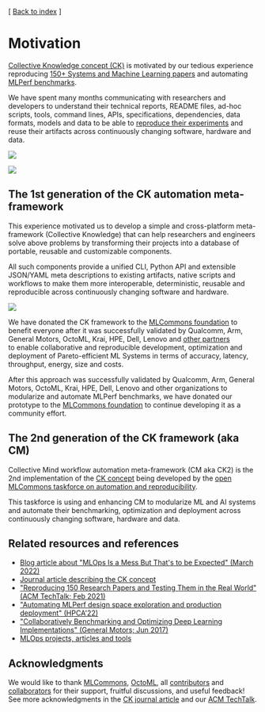 [ [Back to index](README.md) ]

# Motivation

[Collective Knowledge concept (CK)](https://arxiv.org/pdf/2011.01149.pdf) is motivated by our tedious experience reproducing 
[150+ Systems and Machine Learning papers](https://learning.acm.org/techtalks/reproducibility)
and automating [MLPerf benchmarks](https://mlcommons.org).

We have spent many months communicating with researchers and developers
to understand their technical reports, README files, ad-hoc scripts, tools, command lines, APIs,
specifications, dependencies, data formats, models and data 
to be able to [reproduce their experiments](https://cknow.io/?q=%22reproduced-papers%22) 
and reuse their artifacts across continuously changing software, hardware and data.

![](https://cKnowledge.org/images/cm-gap-beween-mlsys-research-and-production.png?id=1)

![](https://cKnowledge.org/images/cm-gap-beween-mlsys-research-and-production2a.png)

## The 1st generation of the CK automation meta-framework

This experience motivated us to develop a simple and cross-platform meta-framework (Collective Knowledge)
that can help researchers and engineers solve above problems by transforming their
projects into a database of portable, reusable and customizable components.

All such components provide a unified CLI, Python API and extensible JSON/YAML meta descriptions to existing artifacts, 
native scripts and workflows to make them more interoperable, deterministic, reusable and reproducible 
across continuously changing software and hardware.

![](https://cKnowledge.org/images/cm-gap-beween-mlsys-research-and-production3a.png)

We have donated the CK framework to the [MLCommons foundation](https://mlcommons.org)
to benefit everyone after it was successfully validated by Qualcomm, Arm, General Motors,
OctoML, Krai, HPE, Dell, Lenovo and [other partners](https://cKnowledge.org/partners.html)  
to enable collaborative and reproducible development, optimization and deployment
of Pareto-efficient ML Systems in terms of accuracy, latency, throughput, energy, size and costs.



After this approach was successfully validated by Qualcomm, Arm, General Motors,
OctoML, Krai, HPE, Dell, Lenovo and other organizations to modularize and automate MLPerf benchmarks,
we have donated our prototype to the [MLCommons foundation](https://mlcommons.org) 
to continue developing it as a community effort.

## The 2nd generation of the CK framework (aka CM)

Collective Mind workflow automation meta-framework (CM aka CK2)  is the 2nd implementation 
of the [CK concept](https://arxiv.org/pdf/2011.01149.pdf) being developed
by the [open MLCommons taskforce on automation and reproducibility](docs/taskforce.md).

This taskforce is using and enhancing CM to modularize ML and AI systems and automate their benchmarking, 
optimization and deployment across continuously changing software, hardware and data.

## Related resources and references

* [Blog article about "MLOps Is a Mess But That's to be Expected" (March 2022)](https://www.mihaileric.com/posts/mlops-is-a-mess)
* [Journal article describing the CK concept](https://arxiv.org/pdf/2011.01149.pdf)
* ["Reproducing 150 Research Papers and Testing Them in the Real World" (ACM TechTalk; Feb 2021)](https://learning.acm.org/techtalks/reproducibility)
* ["Automating MLPerf design space exploration and production deployment" (HPCA'22)](https://doi.org/10.5281/zenodo.6475385)
* ["Collaboratively Benchmarking and Optimizing Deep Learning Implementations" (General Motors; Jun 2017)]( https://youtu.be/1ldgVZ64hEI )
* [MLOps projects, articles and tools](https://github.com/mlcommons/ck/tree/master/cm/docs/KB/MLOps.md)


## Acknowledgments

We would like to thank [MLCommons](https://mlcommons.org), 
[OctoML](https://octoml.ai), all [contributors](https://github.com/mlcommons/ck/blob/master/CONTRIBUTING.md) 
and [collaborators](https://cKnowledge.org/partners.html) for their support, fruitful discussions, 
and useful feedback! See more acknowledgments in the [CK journal article](https://arxiv.org/abs/2011.01149)
and our [ACM TechTalk](https://www.youtube.com/watch?v=7zpeIVwICa4).
